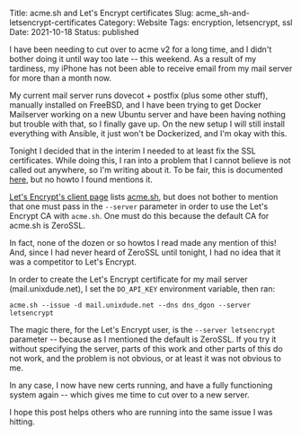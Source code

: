 Title: acme.sh and Let's Encrypt certificates
Slug: acme_sh-and-letsencrypt-certificates
Category: Website
Tags: encryption, letsencrypt, ssl
Date: 2021-10-18
Status: published

I have been needing to cut over to acme v2 for a long time, and I didn't bother doing it until way
too late -- this weekend.  As a result of my tardiness, my iPhone has not been able to receive email
from my mail server for more than a month now.

My current mail server runs dovecot + postfix (plus some other stuff), manually installed on FreeBSD,
and I have been trying to get Docker Mailserver working on a new Ubuntu server and have been having
nothing but trouble with that, so I finally gave up.  On the new setup I will still install everything
with Ansible, it just won't be Dockerized, and I'm okay with this.

Tonight I decided that in the interim I needed to at least fix the SSL certificates. While doing this,
 I ran into a problem that I cannot believe is not called out anywhere, so I'm writing about it. To be
fair, this is documented [here](https://github.com/acmesh-official/acme.sh/wiki/Server), but no howto I found mentions it.

[Let's Encrypt's client page](https://letsencrypt.org/docs/client-options/) lists [acme.sh](https://github.com/acmesh-official/acme.sh), but does not bother to mention that one must pass in the ```--server``` parameter in order
to use the Let's Encrypt CA with ```acme.sh```.  One must do this because the default CA for acme.sh
is ZeroSSL.

In fact, none of the dozen or so howtos I read made any mention of this!  And, since I had never heard
of ZeroSSL until tonight, I had no idea that it was a competitor to Let's Encrypt.

In order to create the Let's Encrypt certificate for my mail server (mail.unixdude.net), I set the 
```DO_API_KEY``` environment variable, then ran:

    acme.sh --issue -d mail.unixdude.net --dns dns_dgon --server letsencrypt

The magic there, for the Let's Encrypt user, is the ```--server letsencrypt``` parameter -- because as I mentioned the default is
ZeroSSL. If you try it without specifying the server, parts of this work and other parts of this do
not work, and the problem is not obvious, or at least it was not obvious to me.

In any case, I now have new certs running, and have a fully functioning system again -- which gives me
time to cut over to a new server.

I hope this post helps others who are running into the same issue I was hitting.
